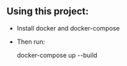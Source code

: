 ## Using this project:

- Install docker and docker-compose
- Then run:
   
  docker-compose up --build
